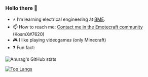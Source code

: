 ### Hello there 👋

<!--
**KosmX/kosmx** is a ✨ _special_ ✨ repository because its `README.md` (this file) appears on your GitHub profile.

Here are some ideas to get you started:
- 🔭 I’m currently working on [Emotecraft minecraft mod](https://github.com/kosmx/emotes)
- 👯 I’m looking to collaborate on ...
- 🤔 I’m looking for help with ...
- 💬 Ask me about ...
- 😄 Pronouns: ...

-->
- ⚡ I’m learning electrical engineering at [BME](https://www.bme.hu/).
- 📫 How to reach me: [Contact me in the Emotecraft community](https://discord.com/invite/6NfdRuE) (KosmX#7620)
- 🎮 I like playing videogame*s* (only Minecraft)
- ❓ Fun fact:  


![Anurag's GitHub stats](https://github-readme-stats.vercel.app/api?username=KosmX&show_icons=true&theme=tokyonight)  

[![Top Langs](https://github-readme-stats.vercel.app/api/top-langs/?username=KosmX&layout=compact&theme=tokyonight)](https://github.com/anuraghazra/github-readme-stats)
